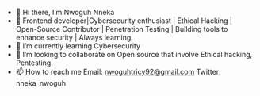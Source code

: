 - 👋 Hi there, I’m Nwoguh Nneka
- 👀 Frontend developer|Cybersecurity enthusiast | Ethical Hacking | Open-Source Contributor | Penetration Testing | Building tools to enhance security | Always learning.
- 🌱 I’m currently learning Cybersecurity
- 💞️ I’m looking to collaborate on Open source that involve Ethical hacking, Pentesting.
- 📫 How to reach me Email: nwoguhtricy92@gmail.com   Twitter: nneka_nwoguh

<!---
Tricy/Tricy is a ✨ special ✨ repository because its `README.md` (this file) appears on your GitHub profile.
You can click the Preview link to take a look at your changes.
--->
